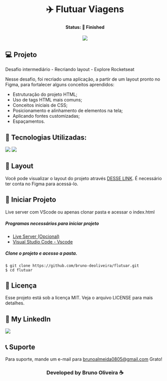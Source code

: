 <h1 align="center"> ✈️ Flutuar Viagens </h1>
<h4 align="center"> Status: 🚀 Finished </h4>

<p align="center">
  <img src="https://github.com/bruno-deoliveira/flutuar/assets/109918729/1524b24d-d92e-42c2-b838-d65f299a231f"
</p>

## 💻 Projeto
Desafio intermediário - Recriando layout - Explore Rocketseat

Nesse desafio, foi recriado uma aplicação, a partir de um layout pronto no Figma, para fortalecer alguns conceitos aprendidos:
- Estruturação do projeto HTML;
- Uso de tags HTML mais comuns;
- Conceitos iniciais de CSS;
- Posicionamento e alinhamento de elementos na tela;
- Aplicando fontes customizadas;
- Espaçamentos.

## 🚀 Tecnologias Utilizadas:
<div>
  <img src="https://img.shields.io/badge/HTML5-E34F26?style=for-the-badge&logo=html5&logoColor=white"/>
  <img src="https://img.shields.io/badge/CSS3-1572B6?style=for-the-badge&logo=css3&logoColor=white"/>
</div>

## 🔖 Layout
Você pode visualizar o layout do projeto através [DESSE LINK](https://www.figma.com/file/nP8FdkHInOJXVt9Xcy2Np1/Projeto01-Extra-(Copy)?type=design&node-id=0-1&t=vEC9ULjo2S6Jm914-0). É necessário ter conta no Figma para acessá-lo.

## 💾 Iniciar Projeto
Live server com VScode ou apenas clonar pasta e acessar o index.html
<h5> Programas necessários para iniciar projeto </h5>

- [Live Server (Opcional)](https://marketplace.visualstudio.com/items?itemName=ritwickdey.LiveServer)
- [Visual Studio Code - Vscode](https://code.visualstudio.com/)

<h5> Clone o projeto e acesso a pasta. </h5>

```
$ git clone https://github.com/bruno-deoliveira/flutuar.git
$ cd flutuar
```
## 📝 Licença
Esse projeto está sob a licença MIT. Veja o arquivo LICENSE para mais detalhes.

## 🔎 My LinkedIn 
<a href="https://www.linkedin.com/in/bruno-almeida-deoliveira"><img src="https://img.shields.io/badge/LinkedIn-0077B5?style=for-the-badge&logo=linkedin&logoColor=white"/></a>

## 📞 Suporte
Para suporte, mande um e-mail para brunoalmeida0805@gmail.com Grato!

<h3 align="center">Developed by Bruno Oliveira ☕</h3>

